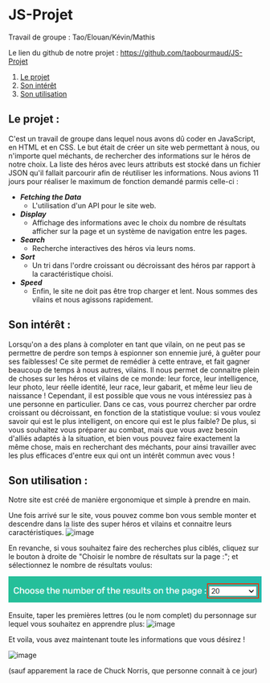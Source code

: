 # JS-Projet


Travail de groupe :  Tao/Elouan/Kévin/Mathis

Le lien du github de notre projet : https://github.com/taobourmaud/JS-Projet


1) [Le projet](#projet)
2) [Son intérêt](#interet)
3) [Son utilisation](#utilisation)



## Le projet : <a id="projet"></a>


C'est un travail de groupe dans lequel nous avons dû coder en JavaScript, en HTML et en CSS. Le but était de créer un site web permettant à nous, ou n'importe quel méchants, de rechercher des informations sur le héros de notre choix. La liste des héros avec leurs attributs est stocké dans un fichier JSON qu'il fallait parcourir afin de réutiliser les informations. Nous avions 11 jours pour réaliser le maximum de fonction demandé parmis celle-ci :

- ***Fetching the Data***   
    - L'utilisation d'un API pour le site web.
- ***Display***
    - Affichage des informations avec le choix du nombre de résultats afficher sur la page et un système de navigation entre les pages.
- ***Search***
    - Recherche interactives des héros via leurs noms.
- ***Sort***
    - Un tri dans l'ordre croissant ou décroissant des héros par rapport à la caractéristique choisi.
- ***Speed*** 
    - Enfin, le site ne doit pas être trop charger et lent. Nous sommes des vilains et nous agissons rapidement.


## Son intérêt : <a id="interet"></a>


Lorsqu'on a des plans à comploter en tant que vilain, on ne peut pas se permettre de perdre son temps à espionner son ennemie juré, à guêter pour ses faiblesses! Ce site permet de remédier à cette entrave, et fait gagner beaucoup de temps à nous autres, vilains. Il nous permet de connaitre plein de choses sur les héros et vilains de ce monde: leur force, leur intelligence, leur photo, leur réelle identité, leur race, leur gabarit, et même leur lieu de naissance !
Cependant, il est possible que vous ne vous intéressiez pas à une personne en particulier. Dans ce cas, vous pourrez chercher par ordre croissant ou décroissant, en fonction de la statistique voulue: si vous voulez savoir qui est le plus intelligent, on encore qui est le plus faible?
De plus, si vous souhaitez vous préparer au combat, mais que vous avez besoin d'alliés adaptés à la situation, et bien vous pouvez faire exactement la même chose, mais en recherchant des méchants, pour ainsi travailler avec les plus efficaces d'entre eux qui ont un intérêt commun avec vous !


## Son utilisation : <a id="utilisation"></a>


Notre site est créé de manière ergonomique et simple à prendre en main.

Une fois arrivé sur le site, vous pouvez comme bon vous semble monter et descendre dans la liste des super héros et vilains et connaitre leurs caractéristiques.
![image](https://media.discordapp.net/attachments/408320873876160522/829390676121616384/unknown.png?width=1366&height=670)

En revanche, si vous souhaitez faire des recherches plus ciblés, cliquez sur le bouton à droite de "Choisir le nombre de résultats sur la page :"; et sélectionnez le nombre de résultats voulus:

![Page Size](static/Images/unknown.png)

Ensuite, taper les premières lettres (ou le nom complet) du personnage sur lequel vous souhaitez en apprendre plus:
![image](https://media.discordapp.net/attachments/408320873876160522/829392050461868042/image0.png)

Et voila, vous avez maintenant toute les informations que vous désirez !

![image](https://media.discordapp.net/attachments/408320873876160522/829392426833412126/unknown.png?width=1440&height=140)

 (sauf apparement la race de Chuck Norris, que personne connait à ce jour)
